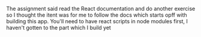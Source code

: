 The assignment said read the React documentation and do another exercise so I thought the itent was for me to follow the docs which starts opff with building this app.  You'll need to have react scripts in node modules first, I haven't gotten to the part which I build yet
